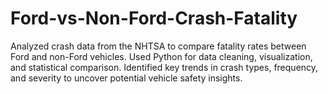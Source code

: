 # Ford-vs-Non-Ford-Crash-Fatality
Analyzed crash data from the NHTSA to compare fatality rates between Ford and non-Ford vehicles. Used Python for data cleaning, visualization, and statistical comparison. Identified key trends in crash types, frequency, and severity to uncover potential vehicle safety insights.
